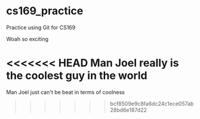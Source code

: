 # cs169_practice
Practice using Git for CS169

Woah so exciting

<<<<<<< HEAD
Man Joel really is the coolest guy in the **world**
=======
Man Joel just can't be beat in terms of coolness
>>>>>>> bcf8509e9c8fa6dc24c1ece057ab28bd6e187d22
